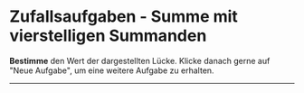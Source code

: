 <!--
version:  0.0.1

language: de

@style
main > *:not(:last-child) {
  margin-bottom: 3rem;
}

input {
    text-align: center;
}

.flex-container {
    display: flex;
    flex-wrap: wrap;
    align-items: stretch;
    gap: 20px;
}

.flex-child {
    flex: 1;
    min-width: 350px;
    margin-right: 20px;
}

@media (max-width: 400px) {
    .flex-child {
        flex: 100%;
        margin-right: 0;
    }
}
@end

formula: \carry   \textcolor{red}{\scriptsize #1}
formula: \digit   \rlap{\carry{#1}}\phantom{#2}#2
formula: \permil  \text{‰}

import: https://raw.githubusercontent.com/LiaTemplates/Tikz-Jax/main/README.md

script: https://cdn.jsdelivr.net/gh/LiaTemplates/Tikz-Jax@main/dist/index.js
import: https://raw.githubusercontent.com/liaTemplates/algebrite/master/README.md


tags: Addition, leicht, niedrig, Bestimmen, Random

comment: Hier werden zufällige Addittionsaufgaben generiert, die vierstellige Summanden haben. Hier wird die Summe gesucht. 

author: Martin Lommatzsch

base:   https://raw.githubusercontent.com/MINT-the-GAP/Aufgabensammlung/refs/heads/main/01_Algebraische_Grundlagen/
-->




# Zufallsaufgaben - Summe mit vierstelligen Summanden



**Bestimme** den Wert der dargestellten Lücke. Klicke danach gerne auf "Neue Aufgabe", um eine weitere Aufgabe zu erhalten.




<script input="submit" output="Aufgabe" default="Neue Aufgabe" modify="false">
  if (!window._add4_tick) { window._add4_tick = 1 } else { window._add4_tick++; }
  "Neue Aufgabe " + window._add4_tick
</script>

---

<script modify="false">
// @input(`Aufgabe`)

// Helpers
const ri    = (min, max) => Math.floor(Math.random() * (max - min + 1)) + min;
const digs4 = n => [Math.floor(n/1000)%10, Math.floor(n/100)%10, Math.floor(n/10)%10, n%10]; // [T,H,Z,E]
const slot  = f => f ? '\\textcolor{red}{1}' : '\\hspace{0.5em}'; // TeX: \textcolor / \hspace mit {0.5em}

// Zufall: 4-stellige Summanden, KEIN Übertrag in 10^4
let a, b, c, ok = false;
while (!ok) {
  a = ri(1000, 9999);
  b = ri(1000, 9999);
  const A = digs4(a), B = digs4(b);

  const sE = A[3] + B[3]; const kZ = Math.floor(sE/10);
  const sZ = A[2] + B[2] + kZ; const kH = Math.floor(sZ/10);
  const sH = A[1] + B[1] + kH; const kT = Math.floor(sH/10);
  const sT = A[0] + B[0] + kT; const kTT = Math.floor(sT/10);
  ok = (kTT === 0); // keine fünfte Stelle erzeugen
}
c = a + b;

// Aufgabe (nur: Summe eingeben)
const problem = `${a} + ${b} = [[ ${c} ]]`;

// Übertragszeile (rote 1 IN der Zielspalte: E→Z, Z→H, H→T)
function carryLineAdd(a, b) {
  const A = digs4(a), B = digs4(b);
  const sE = A[3] + B[3]; const kZ = Math.floor(sE/10);
  const sZ = A[2] + B[2] + kZ; const kH = Math.floor(sZ/10);
  const sH = A[1] + B[1] + kH; const kT = Math.floor(sH/10);
  const flags = [kT, kH, kZ, 0]; // [T, H, Z, E]; E hat nie eine 1
  return `${slot(flags[0])}${slot(flags[1])}${slot(flags[2])}${slot(flags[3])}&`;
}

// Align-Block (dein Layout), korrekt in $$ … $$
function additionAlign(a, b, c) {
  const carriers = carryLineAdd(a, b);
  return `$$
\\begin{align*}
 ${a}& \\\\
+${b}& \\\\
 ${carriers} \\\\ \\hline
 ${c}& \\\\
\\end{align*}
$$`;
}

// Versteckte Lösung
let solution = '***************';
solution += '\n' + additionAlign(a, b, c);
solution += '\n***************';

// Ausgabe
"LIASCRIPT:\n" + problem + "\n" + solution;
</script>


